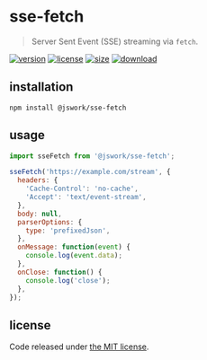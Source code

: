 # sse-fetch
> Server Sent Event (SSE) streaming via `fetch`.

[![version][version-image]][version-url]
[![license][license-image]][license-url]
[![size][size-image]][size-url]
[![download][download-image]][download-url]

## installation
```shell
npm install @jswork/sse-fetch
```

## usage
```js
import sseFetch from '@jswork/sse-fetch';

sseFetch('https://example.com/stream', {
  headers: {
    'Cache-Control': 'no-cache',
    'Accept': 'text/event-stream',
  },
  body: null,
  parserOptions: {
    type: 'prefixedJson',
  },
  onMessage: function(event) {
    console.log(event.data);
  },
  onClose: function() {
    console.log('close');
  },
});
```

## license
Code released under [the MIT license](https://github.com/afeiship/sse-fetch/blob/master/LICENSE.txt).

[version-image]: https://img.shields.io/npm/v/@jswork/sse-fetch
[version-url]: https://npmjs.org/package/@jswork/sse-fetch

[license-image]: https://img.shields.io/npm/l/@jswork/sse-fetch
[license-url]: https://github.com/afeiship/sse-fetch/blob/master/LICENSE.txt

[size-image]: https://img.shields.io/bundlephobia/minzip/@jswork/sse-fetch
[size-url]: https://github.com/afeiship/sse-fetch/blob/master/dist/index.min.js

[download-image]: https://img.shields.io/npm/dm/@jswork/sse-fetch
[download-url]: https://www.npmjs.com/package/@jswork/sse-fetch
